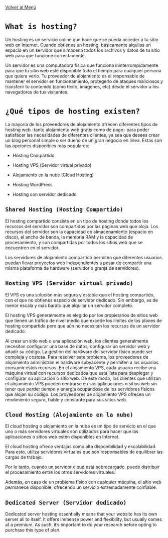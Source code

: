 [Volver al Menú](root.md)

# `What is hosting?`

Un hosting es un servicio online que hace que se pueda acceder a tu sitio web en Internet. Cuando obtienes un hosting, básicamente alquilas un espacio en un servidor que almacena todos los archivos y datos de tu sitio web para que funcione correctamente.

Un servidor es una computadora física que funciona ininterrumpidamente para que tu sitio web esté disponible todo el tiempo para cualquier persona que quiera verlo. Tu proveedor de alojamiento es el responsable de mantener el servidor en funcionamiento, protegerlo de ataques maliciosos y transferir tu contenido (como texto, imágenes, etc) desde el servidor a los navegadores de tus visitantes.

# `¿Qué tipos de hosting existen?`

La mayoría de los proveedores de alojamiento ofrecen diferentes tipos de hosting web -tanto alojamiento web gratis como de pago- para poder satisfacer las necesidades de diferentes clientes, ya sea que desees crear un blog personal simple o ser dueño de un gran negocio en línea. Estas son las opciones disponibles más populares:

- Hosting Compartido

- Hosting VPS (Servidor virtual privado)

- Alojamiento en la nube (Cloud Hosting)

- Hosting WordPress

- Hosting con servidor dedicado

## `Shared Hosting (Hosting Compartido)`

El hosting compartido consiste en un tipo de hosting donde todos los recursos del servidor son compartidos por las páginas web que aloja. Los recursos del servidor son la capacidad de almacenamiento (espacio en disco), el ancho de banda, la memoria RAM y la capacidad de procesamiento, y son compartidas por todos los sitios web que se encuentren en el servidor.

Los servidores de alojamiento compartido permiten que diferentes usuarios puedan llevar proyectos web independientes a pesar de compartir una misma plataforma de hardware (servidor o granja de servidores).

## `Hosting VPS (Servidor virtual privado)`

El VPS es una solución más segura y estable que el hosting compartido, con el que no obtienes espacio de servidor dedicado. Sin embargo, es de menor escala y más barato que alquilar un servidor completo.

El hosting VPS generalmente es elegido por los propietarios de sitios web que tienen un tráfico de nivel medio que excede los límites de los planes de hosting compartido pero que aún no necesitan los recursos de un servidor dedicado.

Al crear un sitio web o una aplicación web, los clientes generalmente necesitan configurar una base de datos, configurar un servidor web y añadir su código. La gestión del hardware del servidor físico puede ser compleja y costosa. Para resolver este problema, los proveedores de alojamiento administran el hardware subyacente y permiten a los usuarios consumir estos recursos. En el alojamiento VPS, cada usuario recibe una máquina virtual con recursos dedicados que está lista para desplegar y configurar su aplicación o sitio web. De este modo, los clientes que utilizan el alojamiento VPS pueden centrarse en sus aplicaciones o sitios web sin tener que perder tiempo y energía ocupándose de los servidores físicos que alojan su código. Los proveedores de alojamiento VPS ofrecen un rendimiento seguro, fiable y constante para sus sitios web.

## `Cloud Hosting (Alojamiento en la nube)`

El cloud hosting o alojamiento en la nube es un tipo de servicio en el que uno o más servidores virtuales son utilizados para hacer que las aplicaciones o sitios web estén disponibles en Internet.

El cloud hosting ofrece ventajas como alta disponibilidad y escalabilidad. Para esto, utiliza servidores virtuales que son responsables de equilibrar las cargas de trabajo.

Por lo tanto, cuando un servidor cloud está sobrecargado, puede distribuir el procesamiento entre los otros servidores virtuales.

Además, en caso de un problema físico con cualquier máquina, el sitio web permanece disponible, ofrecendo un servicio extremadamente confiable.

## `Dedicated Server (Servidor dedicado)`

Dedicated server hosting essentially means that your website has its own server all to itself. It offers immense power and flexibility, but usually comes at a premium. As such, it’s important to do your research before opting to purchase this type of plan.
